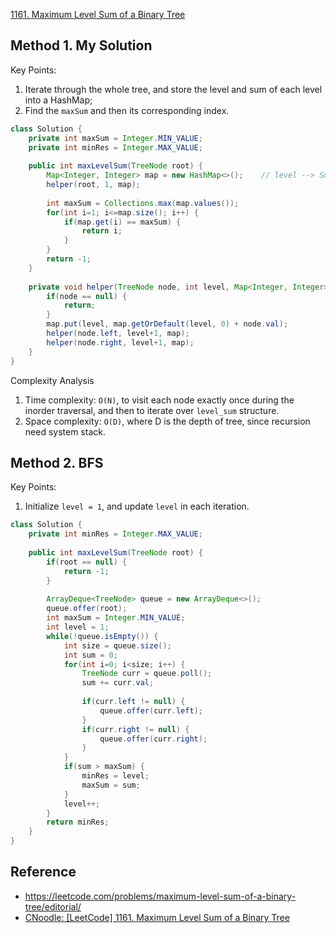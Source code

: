 [1161. Maximum Level Sum of a Binary Tree](https://leetcode.com/problems/maximum-level-sum-of-a-binary-tree/)


## Method 1. My Solution
Key Points:
1. Iterate through the whole tree, and store the level and sum of each level into a HashMap;
2. Find the `maxSum` and then its corresponding index.

```java
class Solution {
    private int maxSum = Integer.MIN_VALUE;
    private int minRes = Integer.MAX_VALUE;
    
    public int maxLevelSum(TreeNode root) {
        Map<Integer, Integer> map = new HashMap<>();    // level --> Sum
        helper(root, 1, map);
        
        int maxSum = Collections.max(map.values());
        for(int i=1; i<=map.size(); i++) {
            if(map.get(i) == maxSum) {
                return i;
            }
        }
        return -1;
    }
    
    private void helper(TreeNode node, int level, Map<Integer, Integer> map) {
        if(node == null) {
            return;
        }
        map.put(level, map.getOrDefault(level, 0) + node.val);
        helper(node.left, level+1, map);
        helper(node.right, level+1, map);
    }
}
```
Complexity Analysis
1. Time complexity: `O(N)`, to visit each node exactly once during the inorder traversal, and then to iterate over `level_sum` structure.
2. Space complexity: `O(D)`, where D is the depth of tree, since recursion need system stack.


## Method 2. BFS 
Key Points:
1. Initialize `level = 1`, and update `level` in each iteration.

```java
class Solution {
    private int minRes = Integer.MAX_VALUE;
    
    public int maxLevelSum(TreeNode root) {
        if(root == null) {
            return -1;
        }
        
        ArrayDeque<TreeNode> queue = new ArrayDeque<>();
        queue.offer(root);
        int maxSum = Integer.MIN_VALUE;
        int level = 1;
        while(!queue.isEmpty()) {
            int size = queue.size();
            int sum = 0;
            for(int i=0; i<size; i++) {
                TreeNode curr = queue.poll();
                sum += curr.val;
                
                if(curr.left != null) {
                    queue.offer(curr.left);
                }
                if(curr.right != null) {
                    queue.offer(curr.right);
                }
            }
            if(sum > maxSum) {
                minRes = level;
                maxSum = sum;
            }
            level++;
        }
        return minRes;
    }
}
```


## Reference
* https://leetcode.com/problems/maximum-level-sum-of-a-binary-tree/editorial/
* [CNoodle: [LeetCode] 1161. Maximum Level Sum of a Binary Tree](https://www.cnblogs.com/cnoodle/p/16536368.html)